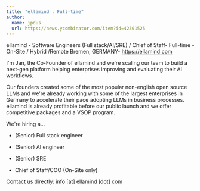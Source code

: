 ```yaml
---
title: "ellamind : Full-time"
author:
  name: jpdus
  url: https://news.ycombinator.com/item?id=42301525
---
```

ellamind - Software Engineers (Full stack&#x2F;AI&#x2F;SRE) &#x2F; Chief of Staff- Full-time - On-Site &#x2F; Hybrid &#x2F;Remote Bremen, GERMANY- <a href="https:&#x2F;&#x2F;ellamind.com" rel="nofollow">https:&#x2F;&#x2F;ellamind.com</a>

I&#x27;m Jan, the Co-Founder of ellamind and we&#x27;re scaling our team to build a next-gen platform helping enterprises improving and evaluating their AI workflows.

Our founders created some of the most popular non-english open source LLMs and we&#x27;re already working with some of the largest enterprises in Germany to accelerate their pace adopting LLMs in business processes. ellamind is already profitable before our public launch and we offer competitive packages and a VSOP program.

We&#x27;re hiring a...

* (Senior) Full stack engineer

* (Senior) AI engineer

* (Senior) SRE

* Chief of Staff&#x2F;COO (On-Site only)

Contact us directly: info [at] ellamind [dot] com
<JobApplication />
